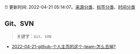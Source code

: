 :alarm_clock: 更新时间: 2022-04-21 05:14:07。[来源分类](../README.md)、[标签分类](../TAGS.md)、[时间分类](../TIMELINE.md)

## Git、SVN


> 关键字：`Git`、`SVN`



- [2022-04-21-github-个人主页的这个-team-怎么去掉?](https://www.v2ex.com/t/848327) 